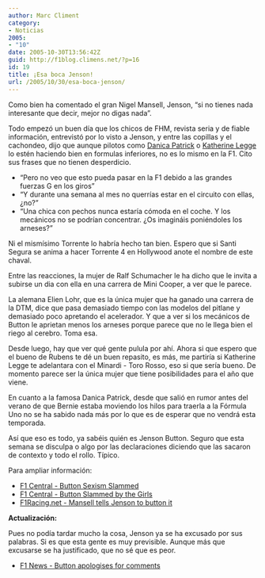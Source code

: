 ```yaml
---
author: Marc Climent
category:
- Noticias
2005:
- "10"
date: 2005-10-30T13:56:42Z
guid: http://f1blog.climens.net/?p=16
id: 19
title: ¡Esa boca Jenson!
url: /2005/10/30/esa-boca-jenson/
---
```


Como bien ha comentado el gran Nigel Mansell, Jenson, &#8220;si no tienes nada interesante que decir, mejor no digas nada&#8221;.

Todo empezó un buen día que los chicos de FHM, revista seria y de fiable información, entrevistó por lo visto a Jenson, y entre las copillas y el cachondeo, dijo que aunque pilotos como [Danica Patrick](http://www.danicaracing.com/) o [Katherine Legge](http://www.gokatherine.com/) lo estén haciendo bien en formulas inferiores, no es lo mismo en la F1. Cito sus frases que no tienen desperdicio.

  * &#8220;Pero no veo que esto pueda pasar en la F1 debido a las grandes fuerzas G en los giros&#8221;
  * &#8220;Y durante una semana al mes no querrías estar en el circuito con ellas, ¿no?&#8221;
  * &#8220;Una chica con pechos nunca estaría cómoda en el coche. Y los mecánicos no se podrían concentrar. ¿Os imagináis poniéndoles los arneses?&#8221;

Ni el mismísimo Torrente lo habría hecho tan bien. Espero que si Santi Segura se anima a hacer Torrente 4 en Hollywood anote el nombre de este chaval.

Entre las reacciones, la mujer de Ralf Schumacher le ha dicho que le invita a subirse un dia con ella en una carrera de Mini Cooper, a ver que le parece.
  
La alemana Elien Lohr, que es la única mujer que ha ganado una carrera de la DTM, dice que pasa demasiado tiempo con las modelos del pitlane y demasiado poco apretando el acelerador. Y que a ver si los mecánicos de Button le aprietan menos los arneses porque parece que no le llega bien el riego al cerebro. Toma esa.

Desde luego, hay que ver qué gente pulula por ahí. Ahora si que espero que el bueno de Rubens te dé un buen repasito, es más, me partiría si Katherine Legge te adelantara con el Minardi - Toro Rosso, eso si que sería bueno. De momento parece ser la única mujer que tiene posibilidades para el año que viene.

En cuanto a la famosa Danica Patrick, desde que salió en rumor antes del verano de que Bernie estaba moviendo los hilos para traerla a la Fórmula Uno no se ha sabido nada más por lo que es de esperar que no vendrá esta temporada.

Así que eso es todo, ya sabéis quién es Jenson Button. Seguro que esta semana se disculpa o algo por las declaraciones diciendo que las sacaron de contexto y todo el rollo. Típico.

Para ampliar información:

  * [F1 Central - Button Sexism Slammed](http://web.archive.org/web/20060617111521/http://formula-1.updatesport.com:80/news/article/1130395234/formula_one/F1headlines/Button-sexism-slammed/view.html) 
  * [F1 Central - Button Slammed by the Girls](http://web.archive.org/web/20070702185818/http://formula-1.updatesport.com/news/article/1130578473/formula_one/F1headlines/Button-slammed-by-the-girls/view.html) 
  * [F1Racing.net - Mansell tells Jenson to button it](http://www.gpupdate.net/en/f1-news/102423/mansell-tells-jenson-to-button-it/) 

**Actualización:**

Pues no podía tardar mucho la cosa, Jenson ya se ha excusado por sus palabras. Si es que esta gente es muy previsible. Aunque más que excusarse se ha justificado, que no sé que es peor.

  * [F1 News - Button apologises for comments](http://www.crash.net/uk/en/news_view.asp?cid=1&nid=121594)